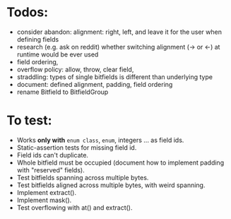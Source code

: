 # Todos:

* consider abandon: alignment: right, left, and leave it for the user when defining fields
* research (e.g. ask on reddit) whether switching alignment (-> or <-) at runtime would be ever used
* field ordering,
* overflow policy: allow, throw, clear field,
* straddling: types of single bitfields is different than underlying type
* document: defined alignment, padding, field ordering
* rename Bitfield to BitfieldGroup

# To test:

* Works **only with** `enum class`, `enum`, integers ... as field ids.
* Static-assertion tests for missing field id.
* Field ids can't duplicate.
* Whole bitfield must be occupied (document how to implement padding with "reserved" fields).
* Test bitfields spanning across multiple bytes.
* Test bitfields aligned across multiple bytes, with weird spanning.
* Implement extract().
* Implement mask().
* Test overflowing with at() and extract().
